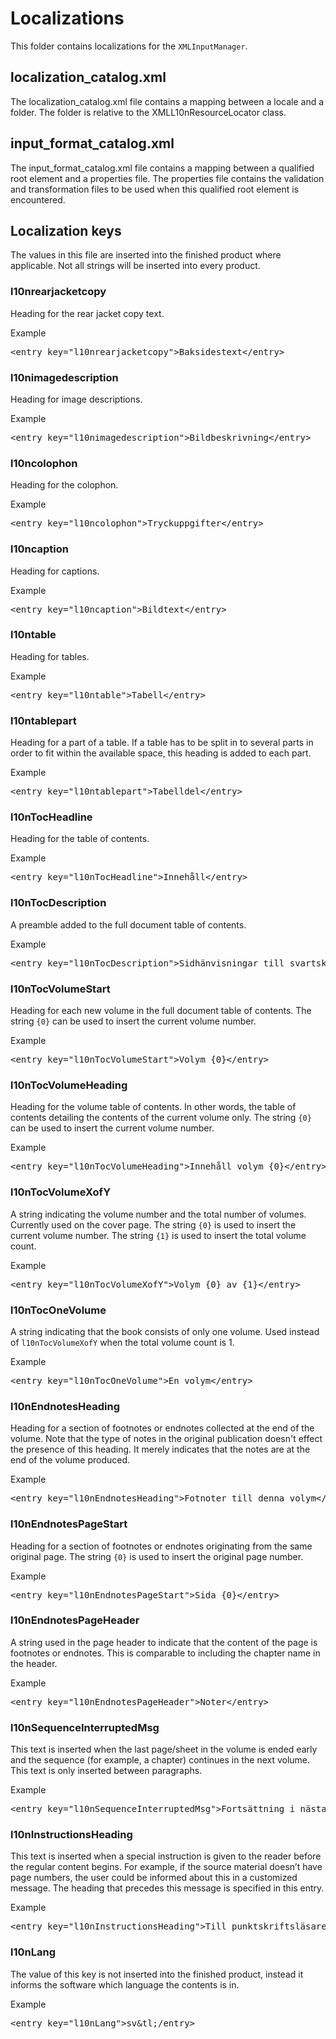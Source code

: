 # Localizations #
This folder contains localizations for the `XMLInputManager`.

## localization_catalog.xml ##
The localization_catalog.xml file contains a mapping between a locale and a folder.
The folder is relative to the XMLL10nResourceLocator class.

## input\_format\_catalog.xml ##
The input\_format\_catalog.xml file contains a mapping between a qualified root element
and a properties file. The properties file contains the validation and transformation
files to be used when this qualified root element is encountered.

## Localization keys ##
The values in this file are inserted into the finished product where applicable.
Not all strings will be inserted into every product.

### l10nrearjacketcopy ###
Heading for the rear jacket copy text.

Example
<pre>&lt;entry key="l10nrearjacketcopy"&gt;Baksidestext&lt;/entry&gt;</pre>

### l10nimagedescription ###
Heading for image descriptions.

Example
<pre>&lt;entry key="l10nimagedescription"&gt;Bildbeskrivning&lt;/entry&gt;</pre>
	
### l10ncolophon ###
Heading for the colophon.

Example
<pre>&lt;entry key="l10ncolophon"&gt;Tryckuppgifter&lt;/entry&gt;</pre>
	 
### l10ncaption ###
Heading for captions.

Example
<pre>&lt;entry key="l10ncaption"&gt;Bildtext&lt;/entry&gt;</pre>
	
### l10ntable ###
Heading for tables.

Example
<pre>&lt;entry key="l10ntable"&gt;Tabell&lt;/entry&gt;</pre>
	
### l10ntablepart ###
Heading for a part of a table. If a table has to be split in to several
parts in order to fit within the available space, this heading is added
to each part.
 
Example
<pre>&lt;entry key="l10ntablepart"&gt;Tabelldel&lt;/entry&gt;</pre>

### l10nTocHeadline ####
Heading for the table of contents.

Example
<pre>&lt;entry key="l10nTocHeadline"&gt;Innehåll&lt;/entry&gt;</pre>
	
### l10nTocDescription ####
A preamble added to the full document table of contents.

Example
<pre>&lt;entry key="l10nTocDescription"&gt;Sid­hän­vis­ning­ar till svart­skrifts­bo­ken står in­om pa­ren­tes.&lt;/entry&gt;</pre>

### l10nTocVolumeStart ####
Heading for each new volume in the full document table of contents. The string `{0}` can be
used to insert the current volume number. 

Example
<pre>&lt;entry key="l10nTocVolumeStart"&gt;Volym {0}&lt;/entry&gt;</pre>
	
### l10nTocVolumeHeading ####
Heading for the volume table of contents. In other words, the table of contents
detailing the contents of the current volume only.
The string `{0}` can be
used to insert the current volume number. 

Example
<pre>&lt;entry key="l10nTocVolumeHeading"&gt;Innehåll volym {0}&lt;/entry&gt;</pre>


### l10nTocVolumeXofY ####
A string indicating the volume number and the total number of volumes. Currently used
on the cover page.
The string `{0}` is used to insert the current volume number. 
The string `{1}` is used to insert the total volume count.

Example
<pre>&lt;entry key="l10nTocVolumeXofY"&gt;Volym {0} av {1}&lt;/entry&gt;</pre>

### l10nTocOneVolume ####
A string indicating that the book consists of only one volume. Used instead of `l10nTocVolumeXofY`
when the total volume count is 1.

Example
<pre>&lt;entry key="l10nTocOneVolume"&gt;En volym&lt;/entry&gt;</pre>

### l10nEndnotesHeading ####
Heading for a section of footnotes or endnotes collected at the end of the volume.
Note that the type of notes in the original publication doesn't effect the presence
of this heading. It merely indicates that the notes are at the end of the volume produced.

Example
<pre>&lt;entry key="l10nEndnotesHeading"&gt;Fotnoter till denna volym&lt;/entry&gt;</pre>
	
### l10nEndnotesPageStart ####
Heading for a section of footnotes or endnotes originating from the same original page.
The string `{0}` is used to insert the original page number. 

Example
<pre>&lt;entry key="l10nEndnotesPageStart"&gt;Sida {0}&lt;/entry&gt;</pre>

### l10nEndnotesPageHeader ####
A string used in the page header to indicate that the content of the page is footnotes or endnotes.
This is comparable to including the chapter name in the header.

Example
<pre>&lt;entry key="l10nEndnotesPageHeader"&gt;Noter&lt;/entry&gt;</pre>

### l10nSequenceInterruptedMsg ###
This text is inserted when the last page/sheet in the volume is ended early and the
sequence (for example, a chapter) continues in the next volume. This text is only inserted
between paragraphs.

Example
<pre>&lt;entry key="l10nSequenceInterruptedMsg"&gt;Fortsättning i nästa volym.&lt;/entry&gt;</pre>

### l10nInstructionsHeading ###
This text is inserted when a special instruction is given to the reader before the regular
content begins. For example, if the source material doesn’t have page numbers, the user could be
informed about this in a customized message. The heading that precedes this message is
specified in this entry.

Example
<pre>&lt;entry key="l10nInstructionsHeading"&gt;Till punktskriftsläsaren&lt;/entry&gt;</pre>

### l10nLang ###
The value of this key is not inserted into the finished product, 
instead it informs the software which language the contents is in.

Example
<pre>&lt;entry key="l10nLang"&gt;sv&tl;/entry&gt;</pre>